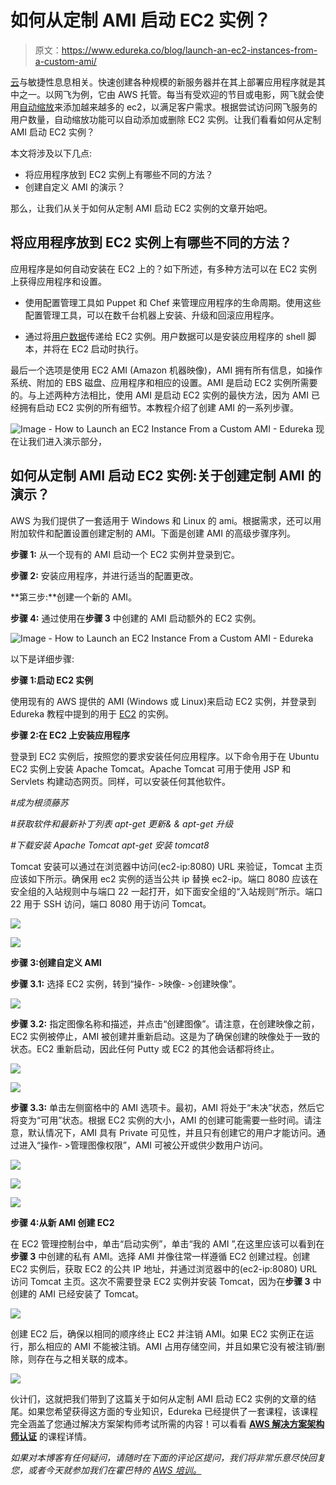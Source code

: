 # 如何从定制 AMI 启动 EC2 实例？

> 原文：<https://www.edureka.co/blog/launch-an-ec2-instances-from-a-custom-ami/>

[云](https://www.edureka.co/blog/how-to-become-a-cloud-engineer/)与敏捷性息息相关。快速创建各种规模的新服务器并在其上部署应用程序就是其中之一。以网飞为例，它由 AWS 托管。每当有受欢迎的节目或电影，网飞就会使用[自动缩放](https://www.youtube.com/watch?v=-hFAWk6hyZA&t=670s)来添加越来越多的 ec2，以满足客户需求。根据尝试访问网飞服务的用户数量，自动缩放功能可以自动添加或删除 EC2 实例。让我们看看如何从定制 AMI 启动 EC2 实例？

本文将涉及以下几点:

*   将应用程序放到 EC2 实例上有哪些不同的方法？
*   创建自定义 AMI 的演示？

那么，让我们从关于如何从定制 AMI 启动 EC2 实例的文章开始吧。

## 将应用程序放到 EC2 实例上有哪些不同的方法？

应用程序是如何自动安装在 EC2 上的？如下所述，有多种方法可以在 EC2 实例上获得应用程序和设置。

*   使用配置管理工具如 Puppet 和 Chef 来管理应用程序的生命周期。使用这些配置管理工具，可以在数千台机器上安装、升级和回滚应用程序。

*   通过将[用户数据](https://docs.aws.amazon.com/AWSEC2/latest/UserGuide/user-data.html)传递给 EC2 实例。用户数据可以是安装应用程序的 shell 脚本，并将在 EC2 启动时执行。

最后一个选项是使用 EC2 AMI (Amazon 机器映像)，AMI 拥有所有信息，如操作系统、附加的 EBS 磁盘、应用程序和相应的设置。AMI 是启动 EC2 实例所需要的。与上述两种方法相比，使用 AMI 是启动 EC2 实例的最快方法，因为 AMI 已经拥有启动 EC2 实例的所有细节。本教程介绍了创建 AMI 的一系列步骤。

![Image - How to Launch an EC2 Instance From a Custom AMI - Edureka](img/b8776028abf0bc7c5abe796bcaa0b093.png) 现在让我们进入演示部分，

## 如何从定制 AMI 启动 EC2 实例:关于创建定制 AMI 的演示？

AWS 为我们提供了一套适用于 Windows 和 Linux 的 ami。根据需求，还可以用附加软件和配置设置创建定制的 AMI。下面是创建 AMI 的高级步骤序列。

**步骤 1:** 从一个现有的 AMI 启动一个 EC2 实例并登录到它。

**步骤 2:** 安装应用程序，并进行适当的配置更改。

**第三步:**创建一个新的 AMI。

**步骤 4:** 通过使用在**步骤 3** 中创建的 AMI 启动额外的 EC2 实例。

![Image - How to Launch an EC2 Instance From a Custom AMI - Edureka](img/2e42c46ec13475f23d6749d25fdd72ce.png)

以下是详细步骤:

**步骤 1:启动 EC2 实例**

使用现有的 AWS 提供的 AMI (Windows 或 Linux)来启动 EC2 实例，并登录到 Edureka 教程中提到的用于 [EC2](https://www.edureka.co/blog/ec2-aws-tutorial-elastic-compute-cloud/) 的实例。

**步骤 2:在 EC2 上安装应用程序**

登录到 EC2 实例后，按照您的要求安装任何应用程序。以下命令用于在 Ubuntu EC2 实例上安装 Apache Tomcat。Apache Tomcat 可用于使用 JSP 和 Servlets 构建动态网页。同样，可以安装任何其他软件。

*#成为根须藤苏*

*#获取软件和最新补丁列表 apt-get 更新& & apt-get 升级*

*#下载安装 Apache Tomcat apt-get 安装 tomcat8*

Tomcat 安装可以通过在浏览器中访问(ec2-ip:8080) URL 来验证，Tomcat 主页应该如下所示。确保用 ec2 实例的适当公共 ip 替换 ec2-ip。端口 8080 应该在安全组的入站规则中与端口 22 一起打开，如下面安全组的“入站规则”所示。端口 22 用于 SSH 访问，端口 8080 用于访问 Tomcat。

**![](img/ca73e2582510a3431125d9435bd3e30b.png)**

**![](img/36098635463d22777c272b1e98f20050.png)**

**步骤 3:创建自定义 AMI**

**步骤 3.1:** 选择 EC2 实例，转到“操作- >映像- >创建映像”。

**![](img/d6094deadd07919c449f36891639bf30.png)**

**步骤 3.2:** 指定图像名称和描述，并点击“创建图像”。请注意，在创建映像之前，EC2 实例被停止，AMI 被创建并重新启动。这是为了确保创建的映像处于一致的状态。EC2 重新启动，因此任何 Putty 或 EC2 的其他会话都将终止。

**![](img/8d4733b76696bea829fbf17e9b34a6f8.png)**

**![](img/1d8d6e9138eac54ffae05a8079dbe921.png)**

**步骤 3.3:** 单击左侧窗格中的 AMI 选项卡。最初，AMI 将处于“未决”状态，然后它将变为“可用”状态。根据 EC2 实例的大小，AMI 的创建可能需要一些时间。请注意，默认情况下，AMI 具有 Private 可见性，并且只有创建它的用户才能访问。通过进入“操作- >管理图像权限”，AMI 可被公开或供少数用户访问。

**![](img/b002ac6ea2cd553e060eff822e5a87a2.png)**

**![](img/7ee10f345cabc935ec29d2768c009ad8.png)**

**![](img/b00350edfea1630752191126dbafdec7.png)**

**步骤 4:从新 AMI 创建 EC2**

在 EC2 管理控制台中，单击“启动实例”，单击“我的 AMI ”,在这里应该可以看到在**步骤 3** 中创建的私有 AMI。选择 AMI 并像往常一样遵循 EC2 创建过程。创建 EC2 实例后，获取 EC2 的公共 IP 地址，并通过浏览器中的(ec2-ip:8080) URL 访问 Tomcat 主页。这次不需要登录 EC2 实例并安装 Tomcat，因为在**步骤 3** 中创建的 AMI 已经安装了 Tomcat。

![](img/4a415eced383e385a58bc871cd1914ad.png)

创建 EC2 后，确保以相同的顺序终止 EC2 并注销 AMI。如果 EC2 实例正在运行，那么相应的 AMI 不能被注销。AMI 占用存储空间，并且如果它没有被注销/删除，则存在与之相关联的成本。

**![](img/e62a1d52935e93cbe81aaf82332d32e2.png)**

伙计们，这就把我们带到了这篇关于如何从定制 AMI 启动 EC2 实例的文章的结尾。如果您希望获得这方面的专业知识，Edureka 已经提供了一套课程，该课程完全涵盖了您通过解决方案架构师考试所需的内容！可以看看 **[AWS 解决方案架构师认证](https://www.edureka.co/aws-certification-training)** 的课程详情。

*如果对本博客有任何疑问，请随时在下面的评论区提问，我们将非常乐意尽快回复您，或者今天就参加我们在霍巴特的 [AWS 培训。](https://www.edureka.co/aws-certification-training-hobart)*